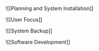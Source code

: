 ![[Planning and System Installation]]

![[User Focus]]

![[System Backup]]

![[Software Development]]
